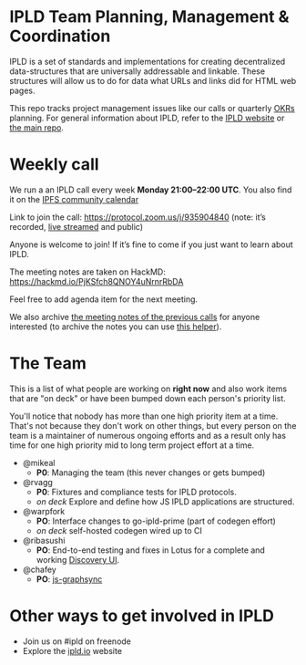 # IPLD Team Planning, Management & Coordination

IPLD is a set of standards and implementations for creating decentralized data-structures that are universally addressable and linkable. These structures will allow us to do for data what URLs and links did for HTML web pages.

This repo tracks project management issues like our calls or quarterly [OKRs](okr) planning. For general information about IPLD, refer to the [IPLD website](https://ipld.io.io/) or [the main repo](https://github.com/ipld/ipld).

# Weekly call

We run a an IPLD call every week **Monday 21:00–22:00 UTC**. You also find it on the [IPFS community calendar](https://calendar.google.com/calendar/embed?src=ipfs.io_eal36ugu5e75s207gfjcu0ae84@group.calendar.google.com&ctz=UTC)

Link to join the call: https://protocol.zoom.us/j/935904840 (note: it’s recorded, [live streamed](https://www.youtube.com/c/IPFSbot/live) and public)

Anyone is welcome to join! If it’s fine to come if you just want to learn about IPLD.

The meeting notes are taken on HackMD: https://hackmd.io/PjKSfch8QNOY4uNrnrRbDA

Feel free to add agenda item for the next meeting.

We also archive [the meeting notes of the previous calls](https://github.com/ipld/team-mgmt/tree/master/meeting-notes) for anyone interested (to archive the notes you can use [this helper](https://ipld.github.io/team-mgmt/docs/index.html)).

# The Team

This is a list of what people are working on **right now** and also work items that are "on deck" or have been bumped
down each person's priority list.

You'll notice that nobody has more than one high priority item at a time. That's not because they don't work on other things,
but every person on the team is a maintainer of numerous ongoing efforts and as a result only has time for one high priority mid to
long term project effort at a time.

* @mikeal
  * **P0**: Managing the team (this never changes or gets bumped)
* @rvagg
  * **P0**: Fixtures and compliance tests for IPLD protocols.
  * *on deck* Explore and define how JS IPLD applications are structured.
* @warpfork
  * **PO**: Interface changes to go-ipld-prime (part of codegen effort)
  * *on deck* self-hosted codegen wired up to CI
* @ribasushi
  * **PO**: End-to-end testing and fixes in Lotus for a complete and working [Discovery UI](https://filecoin.io/blog/intro-filecoin-discover/).
* @chafey
  * **PO**: [js-graphsync](https://github.com/chafey/js-graphsync)

# Other ways to get involved in IPLD

* Join us on #ipld on freenode
* Explore the [ipld.io](https://ipld.io/) website

